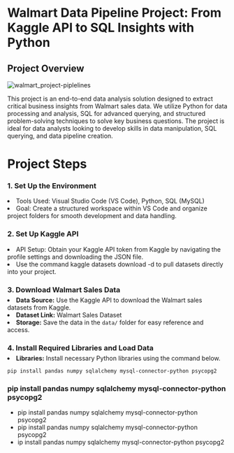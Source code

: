 # Walmart Data Pipeline Project: From Kaggle API to SQL Insights with Python </h1>

## Project Overview

![walmart_project-piplelines](https://github.com/user-attachments/assets/1bd7d129-594b-4c8e-8b93-e2edb555ff83)

This project is an end-to-end data analysis solution designed to extract critical business insights from Walmart sales data. We utilize Python for data processing and analysis, SQL for advanced querying, and structured problem-solving techniques to solve key business questions. The project is ideal for data analysts looking to develop skills in data manipulation, SQL querying, and data pipeline creation.


<h1> Project Steps </h1>

<h3 style="border-bottom:none;"> 1. Set Up the Environment </h3>
  <li>Tools Used: Visual Studio Code (VS Code), Python, SQL (MySQL)</li>
  <li>Goal: Create a structured workspace within VS Code and organize project folders for smooth development and data handling.</li>

<h3 style="border-bottom:none;"> 2. Set Up Kaggle API</h3>
  <li>API Setup: Obtain your Kaggle API token from Kaggle by navigating the profile settings and downloading the JSON file.</li>
  <li>Use the command kaggle datasets download -d <dataset-path> to pull datasets directly into your project.</li>

<h3 style="border-bottom:none; margin-bottom: 5px;">3. Download Walmart Sales Data</h3>
  <li><strong>Data Source:</strong> Use the Kaggle API to download the Walmart sales datasets from Kaggle.</li>
  <li><strong>Dataset Link:</strong> Walmart Sales Dataset</li>
  <li><strong>Storage:</strong> Save the data in the <code>data/</code> folder for easy reference and access.</li>

<h3 style="border-bottom:none; margin-bottom: 5px;">4. Install Required Libraries and Load Data</h3>
  <li style = "margin-bottom: 5px;" ><strong>Libraries:</strong> Install necessary Python libraries using the command below.</li>

<pre><code >pip install pandas numpy sqlalchemy mysql-connector-python psycopg2</code></pre>

### pip install pandas numpy sqlalchemy mysql-connector-python psycopg2
- pip install pandas numpy sqlalchemy mysql-connector-python psycopg2
- pip install pandas numpy sqlalchemy mysql-connector-python psycopg2
- ip install pandas numpy sqlalchemy mysql-connector-python psycopg2




